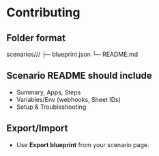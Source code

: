 # Contributing

## Folder format
scenarios/<category>/<slug>/
  ├─ blueprint.json
  └─ README.md

## Scenario README should include
- Summary, Apps, Steps
- Variables/Env (webhooks, Sheet IDs)
- Setup & Troubleshooting

## Export/Import
- Use **Export blueprint** from your scenario page.